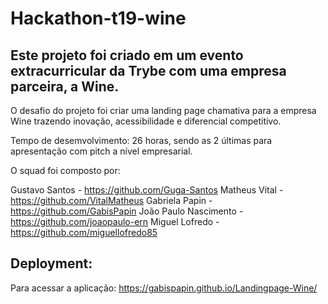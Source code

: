 # Hackathon-t19-wine

## Este projeto foi criado em um evento extracurricular da Trybe com uma empresa parceira, a Wine.

O desafio do projeto foi criar uma landing page chamativa para a empresa Wine trazendo inovação, acessibilidade e diferencial competitivo.

Tempo de desemvolvimento: 26 horas, sendo as 2 últimas para apresentação com pitch a nível empresarial.

O squad foi composto por:

Gustavo Santos - https://github.com/Guga-Santos
Matheus Vital - https://github.com/VitalMatheus
Gabriela Papin - https://github.com/GabisPapin
João Paulo Nascimento - https://github.com/joaopaulo-ern
Miguel Lofredo - https://github.com/miguellofredo85

## Deployment:

Para acessar a aplicação: https://gabispapin.github.io/Landingpage-Wine/